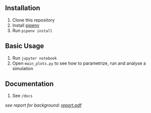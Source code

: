 ## Installation
1. Clone this repository
2. Install [pipenv](https://github.com/pypa/pipenv)
3. Run `pipenv install` 

## Basic Usage
1. Run `jupyter notebook`
2. Open `main_plots.py` to see how to parametrize, run and analyse a simulation

## Documentation
1. See `/docs`

*see report for background: [report.pdf](report.pdf)*

